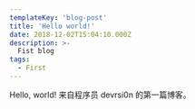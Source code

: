 ```yaml
---
templateKey: 'blog-post'
title: 'Hello world!'
date: 2018-12-02T15:04:10.000Z
description: >-
  Fist blog
tags:
  - First
---
```


Hello, world! 来自程序员 devrsi0n 的第一篇博客。
